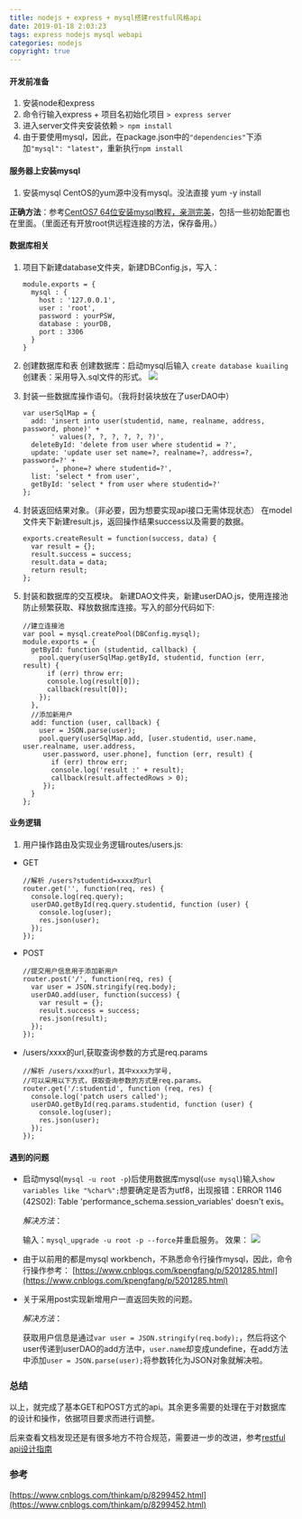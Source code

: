 ```yaml
---
title: nodejs + express + mysql搭建restful风格api
date: 2019-01-18 2:03:23
tags: express nodejs mysql webapi
categories: nodejs
copyright: true
---
```


#### 开发前准备

1. 安装node和express
2. 命令行输入express + 项目名初始化项目
`> express server`
3. 进入server文件夹安装依赖
`> npm install`
4. 由于要使用mysql，因此，在package.json中的`"dependencies"`下添加`"mysql": "latest"`，重新执行`npm install`

#### 服务器上安装mysql
1. 安装mysql
 CentOS的yum源中没有mysql。没法直接 yum -y install


**正确方法**：参考[CentOS7 64位安装mysql教程，亲测完美](https://blog.csdn.net/a774630093/article/details/79270080)，包括一些初始配置也在里面。（里面还有开放root供远程连接的方法，保存备用。）



#### 数据库相关

1. 项目下新建database文件夹，新建DBConfig.js，写入：
    ```
    module.exports = {
      mysql : {
        host : '127.0.0.1',
        user : 'root',
        password : yourPSW,
        database : yourDB,
        port : 3306
      }
    }
    ```

2. 创建数据库和表
     创建数据库：启动mysql后输入 `create database kuailing`
     创建表：采用导入.sql文件的形式。
     ![](https://i.loli.net/2019/01/16/5c3f1b16529b7.png)

3. 封装一些数据库操作语句。（我将封装块放在了userDAO中）
    ```
    var userSqlMap = {
      add: 'insert into user(studentid, name, realname, address, password, phone)' +
           ' values(?, ?, ?, ?, ?, ?)',
      deleteById: 'delete from user where studentid = ?',
      update: 'update user set name=?, realname=?, address=?, password=?' +
           ', phone=? where studentid=?',
      list: 'select * from user',
      getById: 'select * from user where studentid=?'
    };
    ```

4. 封装返回结果对象。（非必要，因为想要实现api接口无需体现状态）
     在model文件夹下新建result.js，返回操作结果success以及需要的数据。
    ```
    exports.createResult = function(success, data) {
      var result = {};
      result.success = success;
      result.data = data;
      return result;
    };
    ```


5. 封装和数据库的交互模块。
 新建DAO文件夹，新建userDAO.js，使用连接池防止频繁获取、释放数据库连接。写入的部分代码如下: 
    ```
    //建立连接池
    var pool = mysql.createPool(DBConfig.mysql);
    module.exports = {
      getById: function (studentid, callback) {
        pool.query(userSqlMap.getById, studentid, function (err, result) {
          if (err) throw err;
          console.log(result[0]);
          callback(result[0]);
        });
      },
      //添加新用户
      add: function (user, callback) {
        user = JSON.parse(user);
        pool.query(userSqlMap.add, [user.studentid, user.name, user.realname, user.address,
         user.password, user.phone], function (err, result) {
           if (err) throw err;
           console.log('result :' + result);
           callback(result.affectedRows > 0);
         });
      }
    };
    ```


#### 业务逻辑

1. 用户操作路由及实现业务逻辑routes/users.js:

  - GET

    ```
    //解析 /users?studentid=xxxx的url
    router.get('', function(req, res) {
      console.log(req.query);
      userDAO.getById(req.query.studentid, function (user) {
        console.log(user);
        res.json(user);
      });
    });
    ```

  - POST

    ```
    //提交用户信息用于添加新用户
    router.post('/', function(req, res) {
      var user = JSON.stringify(req.body);
      userDAO.add(user, function(success) {
        var result = {};
        result.success = success;
        res.json(result);
      });
    });
    ```

  - /users/xxxx的url,获取查询参数的方式是req.params
  
    ```
    //解析 /users/xxxx的url，其中xxxx为学号,
    //可以采用以下方式，获取查询参数的方式是req.params。
    router.get('/:studentid', function (req, res) {
      console.log('patch users called');
      userDAO.getById(req.params.studentid, function (user) {
        console.log(user);
        res.json(user);
      });
    });
    ```


#### 遇到的问题
- 启动mysql(`mysql -u root -p`)后使用数据库mysql(`use mysql`)输入`show variables like "%char%";`想要确定是否为utf8，出现报错：ERROR 1146 (42S02): Table 'performance_schema.session_variables' doesn't exis。

    *解决方法*：
    
    输入：`mysql_upgrade -u root -p --force`并重启服务。
    效果：
    ![](https://i.loli.net/2019/01/16/5c3f0fa9bf4fd.png)


- 由于以前用的都是mysql workbench，不熟悉命令行操作mysql，因此，命令行操作参考：
[https://www.cnblogs.com/kpengfang/p/5201285.html](https://www.cnblogs.com/kpengfang/p/5201285.html)


- 关于采用post实现新增用户一直返回失败的问题。

    *解决方法*：
    
     获取用户信息是通过`var user = JSON.stringify(req.body);`，然后将这个user传递到userDAO的add方法中，`user.name`却变成undefine，在add方法中添加`user = JSON.parse(user);`将参数转化为JSON对象就解决啦。


### 总结

以上，就完成了基本GET和POST方式的api。其余更多需要的处理在于对数据库的设计和操作，依据项目要求而进行调整。

后来查看文档发现还是有很多地方不符合规范，需要进一步的改进，参考[restful api设计指南](http://www.ruanyifeng.com/blog/2014/05/restful_api.html "restful api设计指南")

### 参考

[https://www.cnblogs.com/thinkam/p/8299452.html](https://www.cnblogs.com/thinkam/p/8299452.html)